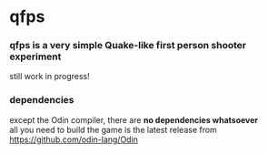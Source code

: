 # qfps
### qfps is a very simple Quake-like first person shooter experiment
still work in progress!

### dependencies
except the Odin compiler, there are **no dependencies whatsoever**  
all you need to build the game is the latest release from https://github.com/odin-lang/Odin  
